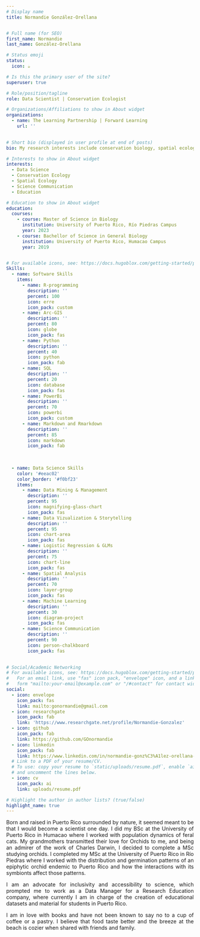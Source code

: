 ```yaml
---
# Display name
title: Normandie González-Orellana


# Full name (for SEO)
first_name: Normandie
last_name: González-Orellana

# Status emoji
status:
  icon: ☕️

# Is this the primary user of the site?
superuser: true

# Role/position/tagline
role: Data Scientist | Conservation Ecologist

# Organizations/Affiliations to show in About widget
organizations:
  - name: The Learning Partnership | Forward Learning
    url: ''
  

# Short bio (displayed in user profile at end of posts)
bio: My research interests include conservation biology, spatial ecology, symbiosis and climate change.

# Interests to show in About widget
interests:
  - Data Science
  - Conservation Ecology
  - Spatial Ecology
  - Science Communication
  - Education

# Education to show in About widget
education:
  courses:
    - course: Master of Science in Biology
      institution: University of Puerto Rico, Río Piedras Campus
      year: 2023
    - course: Bachellor of Science in General Biology
      institution: University of Puerto Rico, Humacao Campus
      year: 2019


# For available icons, see: https://docs.hugoblox.com/getting-started/page-builder/#icons
Skills:
  - name: Software Skills
    items:
      - name: R-programming
        description: ''
        percent: 100
        icon: erre
        icon_pack: custom 
      - name: Arc-GIS
        description: ''
        percent: 80
        icon: globe
        icon_pack: fas
      - name: Python
        description: ''
        percent: 40
        icon: python
        icon_pack: fab
      - name: SQL
        description: ''
        percent: 20
        icon: database
        icon_pack: fas
      - name: PowerBi
        description: ''
        percent: 70
        icon: powerbi
        icon_pack: custom
      - name: Markdown and Rmarkdown
        description: ''
        percent: 85
        icon: markdown
        icon_pack: fab
      
      
        
  - name: Data Science Skills
    color: '#eeac02'
    color_border: '#f0bf23'
    items:
      - name: Data Mining & Management
        description: ''
        percent: 95
        icon: magnifying-glass-chart
        icon_pack: fas
      - name: Data Vizualization & Storytelling
        description: ''
        percent: 95
        icon: chart-area
        icon_pack: fas
      - name: Logistic Regression & GLMs
        description: ''
        percent: 75
        icon: chart-line
        icon_pack: fas
      - name: Spatial Analysis
        description: ''
        percent: 70
        icon: layer-group
        icon_pack: fas
      - name: Machine Learning
        description: ''
        percent: 30
        icon: diagram-project
        icon_pack: fas
      - name: Science Communication
        description: ''
        percent: 90
        icon: person-chalkboard
        icon_pack: fas
        

# Social/Academic Networking
# For available icons, see: https://docs.hugoblox.com/getting-started/page-builder/#icons
#   For an email link, use "fas" icon pack, "envelope" icon, and a link in the
#   form "mailto:your-email@example.com" or "/#contact" for contact widget.
social:
  - icon: envelope
    icon_pack: fas
    link: mailto:gonormandie@gmail.com
  - icon: researchgate
    icon_pack: fab
    link: 'https://www.researchgate.net/profile/Normandie-Gonzalez'
  - icon: github
    icon_pack: fab
    link: https://github.com/GOnormandie
  - icon: linkedin
    icon_pack: fab
    link: https://www.linkedin.com/in/normandie-gonz%C3%A1lez-orellana-msc-558a38187
  # Link to a PDF of your resume/CV.
  # To use: copy your resume to `static/uploads/resume.pdf`, enable `ai` icons in `params.yaml`,
  # and uncomment the lines below.
  - icon: cv
    icon_pack: ai
    link: uploads/resume.pdf

# Highlight the author in author lists? (true/false)
highlight_name: true
---
```

<p style='text-align: justify;'>Born and raised in Puerto Rico surrounded by nature, it seemed meant to be that I would become a scientist one day. I did my BSc at the University of Puerto Rico in Humacao where I worked with population dynamics of feral cats. My grandmothers transmitted their love for Orchids to me, and being an admirer of the work of Charles Darwin, I decided to complete a MSc studying orchids. I completed my MSc at the University of Puerto Rico in Río Piedras where I worked with the distribution and germination patterns of an epiphytic orchid endemic to Puerto Rico and how the interactions with its symbionts affect those patterns.

<p style='text-align: justify;'>I am an advocate for inclusivity and accessibility to science, which prompted me to work as a Data Manager for a Research Education company, where currently I am in charge of the creation of educational datasets and material for students in Puerto Rico.

<p style='text-align: justify;'>I am in love with books and have not been known to say no to a cup of coffee or a pastry. I believe that food taste better and the breeze at the beach is cozier when shared with friends and family.</p>

